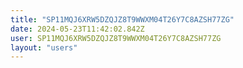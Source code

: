 ```yaml
---
title: "SP11MQJ6XRW5DZQJZ8T9WWXM04T26Y7C8AZSH77ZG"
date: 2024-05-23T11:42:02.842Z
user: SP11MQJ6XRW5DZQJZ8T9WWXM04T26Y7C8AZSH77ZG
layout: "users"
---
```

    
